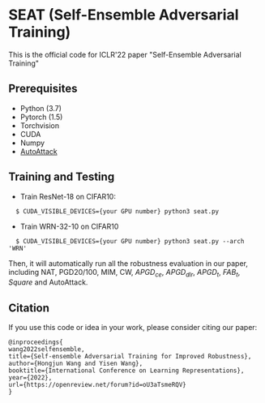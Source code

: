 # SEAT (Self-Ensemble Adversarial Training)

This is the official code for ICLR'22 paper "Self-Ensemble Adversarial Training"



## Prerequisites

- Python (3.7)
- Pytorch (1.5)
- Torchvision
- CUDA
- Numpy
- [AutoAttack](https://github.com/fra31/auto-attack)



## Training and Testing

- Train ResNet-18 on CIFAR10:

```
  $ CUDA_VISIBLE_DEVICES={your GPU number} python3 seat.py 
```

- Train WRN-32-10 on CIFAR10

```
  $ CUDA_VISIBLE_DEVICES={your GPU number} python3 seat.py --arch 'WRN'
```

Then, it will automatically run all the robustness evaluation in our paper, including NAT, PGD20/100, MIM, CW, $APGD_{ce}$, $APGD_{dlr}$, $APGD_{t}$​, $FAB_{t}$, $Square$ and AutoAttack.



## Citation

If you use this code or idea in your work, please consider citing our paper:

```
@inproceedings{
wang2022selfensemble,
title={Self-ensemble Adversarial Training for Improved Robustness},
author={Hongjun Wang and Yisen Wang},
booktitle={International Conference on Learning Representations},
year={2022},
url={https://openreview.net/forum?id=oU3aTsmeRQV}
}
```
